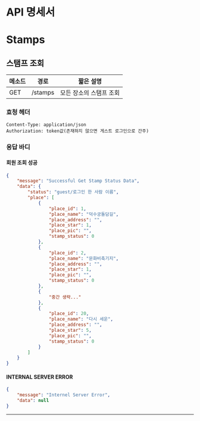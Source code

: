 # API 명세서

# Stamps

## 스탬프 조회

| 메소드 | 경로    | 짧은 설명               |
| ------ | ------- | ----------------------- |
| GET    | /stamps | 모든 장소의 스탬프 조회 |

### 효청 헤더

```
Content-Type: application/json
Authorization: token값(존재하지 않으면 게스트 로그인으로 간주)
```

### 응답 바디

#### 회원 조회 성공

```json
{
    "message": "Successful Get Stamp Status Data",
    "data": {
        "status": "guest/로그인 한 사람 이름",
        "place": [
            {
                "place_id": 1,
                "place_name": "덕수궁돌담길",
                "place_address": "",
                "place_star": 1,
                "place_pic": "",
                "stamp_status": 0
            },
            {
                "place_id": 2,
                "place_name": "문화비축기지",
                "place_address": "",
                "place_star": 1,
                "place_pic": "",
                "stamp_status": 0
            },
            {
              	"중간 생략..."  
            },
            {
                "place_id": 20,
                "place_name": "다시 세운",
                "place_address": "",
                "place_star": 5,
                "place_pic": "",
                "stamp_status": 0
            }
        ]
    }
}
```
#### INTERNAL SERVER ERROR

```json
{
    "message": "Internel Server Error",
    "data": null
}
```
------

